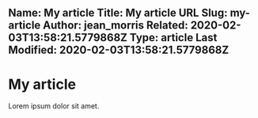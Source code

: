 Name: My article
Title: My article
URL Slug: my-article
Author: jean_morris
Related: 2020-02-03T13:58:21.5779868Z
Type: article
Last Modified: 2020-02-03T13:58:21.5779868Z
------------------

# My article
Lorem ipsum dolor sit amet.
